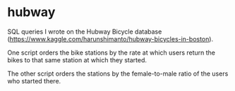 # hubway

SQL queries I wrote on the Hubway Bicycle database (https://www.kaggle.com/harunshimanto/hubway-bicycles-in-boston).

One script orders the bike stations by the rate at which users return the bikes to that same station at which they started.

The other script orders the stations by the female-to-male ratio of the users who started there.

